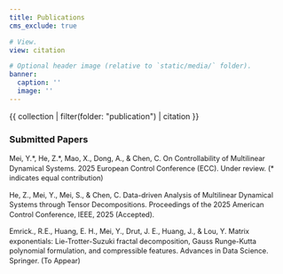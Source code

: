 ```yaml
---
title: Publications
cms_exclude: true

# View.
view: citation

# Optional header image (relative to `static/media/` folder).
banner:
  caption: ''
  image: ''
---
```


{{ collection | filter(folder: "publication") | citation }}

### **Submitted Papers**  
<span style="font-size: 0.9em; line-height: 1.4;">  

Mei, Y.\*, He, Z.\*, Mao, X., Dong, A., & Chen, C. On Controllability of Multilinear Dynamical Systems. 2025 European Control Conference (ECC). Under review. (* indicates equal contribution)  

He, Z., Mei, Y., Mei, S., & Chen, C. Data-driven Analysis of Multilinear Dynamical Systems through Tensor Decompositions. Proceedings of the 2025 American Control Conference, IEEE, 2025 (Accepted).  

Emrick., R.E., Huang, E. H., Mei, Y., Drut, J. E., Huang, J., & Lou, Y. Matrix exponentials: Lie-Trotter-Suzuki fractal decomposition, Gauss Runge-Kutta polynomial formulation, and compressible features. Advances in Data Science. Springer. (To Appear)  

</span>

